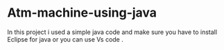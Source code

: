 # Atm-machine-using-java
In this project i used a simple java code and make sure you have to install Eclipse for java or you can use Vs code .
